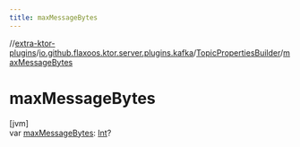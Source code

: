 ```yaml
---
title: maxMessageBytes
---
```

//[extra-ktor-plugins](../../../index.md)/[io.github.flaxoos.ktor.server.plugins.kafka](../index.md)/[TopicPropertiesBuilder](index.md)/[maxMessageBytes](max-message-bytes.md)



# maxMessageBytes



[jvm]\
var [maxMessageBytes](max-message-bytes.md): [Int](https://kotlinlang.org/api/latest/jvm/stdlib/kotlin/-int/index.md)?




